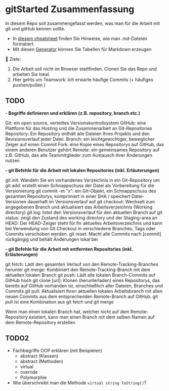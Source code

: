 # gitStarted Zusammenfassung
In diesem Repo soll zusammengefasst werden, was man für die Arbeit mit git und gitHub kennen sollte.
- In [diesem cheatsheet](https://github.com/adam-p/markdown-here/wiki/Markdown-Cheatsheet) finden Sie Hinweise, wie man .md-Dateien formatiert.
- Mit diesen [Generator](https://www.tablesgenerator.com/markdown_tables) können Sie Tabellen für Markdown erzeugen

:dart: Ziele:
1. Die Arbeit soll nicht im Browser stattfinden. Clonen Sie das Repo und arbeiten Sie lokal.
1. Hier gehts um Teamwork: Ich erwarte häufige Commits (+ häufiges pushen/pullen )

## TODO
**- Begriffe definieren und erklären (z.B. repository, branch etc.)**

Git: 				ein open source, verteiltes Versionskontrollsystem
GitHub: 			eine Plattform für das Hosting und die Zusammenarbeit an Git-Repositories
Repository: 		Ein Repository enthält alle Dateien Ihres Projekts und den Revisionsverlauf jeder Datei.
Branch: 			ein leichtgewichtiger, beweglicher Zeiger auf einen Commit
Fork: 				eine Kopie eines Repositorys auf GitHub, das einem anderen Benutzer gehört
Remote: 			ein gemeinsames Repository auf z.B. GitHub, das alle Teammitglieder zum Austausch ihrer Änderungen nutzen

**- git Befehle für die Arbeit mit lokalen Repositories (inkl. Erläuterungen)**

git init: 			Wandeln Sie ein vorhandenes Verzeichnis in ein Git-Repository um
git add: 			erstellt einen Schnappschuss der Datei als Vorbereitung für die Versionierung
git commit -m "x":	ein Git-Objekt, ein Schnappschuss des gesamten Repositorys, komprimiert in einer SHA / speichert Datei-Versionen dauerhaft im Versionsverlauf auf
git checkout:		Wechselt zum angegebenen Branch und aktualisiert das Arbeitsverzeichnis (Working directory)
git log: 			listet den Versionsverlauf für den aktuellen Branch auf
git status: 		zeigt den Zustand des working directory und der Staging-area an
HEAD: 				Der HEAD-Zeiger steht für Ihr aktuelles Arbeitsverzeichnis und kann bei Verwendung von Git Checkout in verschiedene Branches, Tags oder Commits verschoben werden.
git reset: 			Macht alle Commits nach [commit] rückgängig und behält Änderungen lokal bei

**- git Befehle für die Arbeit mit entfernten Repositories (inkl. Erläuterungen)**

git fetch: 			Lädt den gesamten Verlauf von den Remote-Tracking-Branches herunter
git merge:			Kombiniert den Remote-Tracking-Branch mit dem aktuellen lokalen Branch
git push: 			Lädt alle lokalen Branch-Commits auf GitHub hoch
git clone [url]: 	Klonen (herunterladen) eines Repositorys, das bereits auf GitHub vorhanden ist, einschließlich aller Dateien, Branches und Commits
git pull:			Aktualisiert Ihren aktuellen lokalen Arbeitsbranch mit allen neuen Commits aus dem entsprechenden Remote-Branch auf GitHub. git pull ist eine Kombination aus git fetch und git merge

Wenn man einen lokalen Branch hat, welcher nicht auf dem Remote-Repository existiert, kann man einen Branch mit dem selben Namen auf dem Remote-Repository erstellen

## TODO2
- Fachbegriffe OOP erklären (mit Beispielen)
  - abstract (Klassen)
  - abstract (Methoden)
  - virtual
  - override
  - Polymorphie
- Wie überschreibt man die Methode `virtual string ToString()`?

